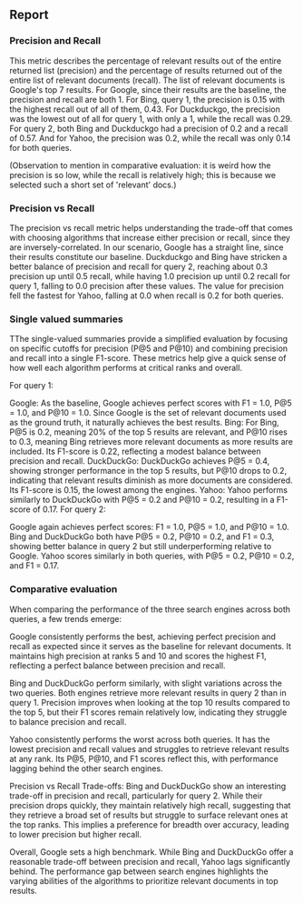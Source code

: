 ## Report

### Precision and Recall
This metric describes the percentage of relevant results out of the entire returned list (precision) and the percentage of results returned out of the entire list of relevant documents (recall). The list of relevant documents is Google's top 7 results. For Google, since their results are the baseline, the precision and recall are both 1. For Bing, query 1, the precision is 0.15 with the highest recall out of all of them, 0.43. For Duckduckgo, the precision was the lowest out of all for query 1, with only a 1, while the recall was 0.29. For query 2, both Bing and Duckduckgo had a precision of 0.2 and a recall of 0.57. And for Yahoo, the precision was 0.2, while the recall was only 0.14 for both queries.

(Observation to mention in comparative evaluation: it is weird how the precision is so low, while the recall is relatively high; this is because we selected such a short set of 'relevant' docs.)

### Precision vs Recall
The precision vs recall metric helps understanding the trade-off that comes with choosing algorithms that increase either precision or recall, since they are inversely-correlated. In our scenario, Google has a straight line, since their results constitute our baseline. Duckduckgo and Bing have stricken a better balance of precision and recall for query 2, reaching about 0.3 precision up until 0.5 recall, while having 1.0 precision up until 0.2 recall for query 1, falling to 0.0 precision after these values. The value for precision fell the fastest for Yahoo, falling at 0.0 when recall is 0.2 for both queries.

### Single valued summaries
TThe single-valued summaries provide a simplified evaluation by focusing on specific cutoffs for precision (P@5 and P@10) and combining precision and recall into a single F1-score. These metrics help give a quick sense of how well each algorithm performs at critical ranks and overall.

For query 1:

Google: As the baseline, Google achieves perfect scores with F1 = 1.0, P@5 = 1.0, and P@10 = 1.0. Since Google is the set of relevant documents used as the ground truth, it naturally achieves the best results.
Bing: For Bing, P@5 is 0.2, meaning 20% of the top 5 results are relevant, and P@10 rises to 0.3, meaning Bing retrieves more relevant documents as more results are included. Its F1-score is 0.22, reflecting a modest balance between precision and recall.
DuckDuckGo: DuckDuckGo achieves P@5 = 0.4, showing stronger performance in the top 5 results, but P@10 drops to 0.2, indicating that relevant results diminish as more documents are considered. Its F1-score is 0.15, the lowest among the engines.
Yahoo: Yahoo performs similarly to DuckDuckGo with P@5 = 0.2 and P@10 = 0.2, resulting in a F1-score of 0.17.
For query 2:

Google again achieves perfect scores: F1 = 1.0, P@5 = 1.0, and P@10 = 1.0.
Bing and DuckDuckGo both have P@5 = 0.2, P@10 = 0.2, and F1 = 0.3, showing better balance in query 2 but still underperforming relative to Google.
Yahoo scores similarly in both queries, with P@5 = 0.2, P@10 = 0.2, and F1 = 0.17.

### Comparative evaluation
When comparing the performance of the three search engines across both queries, a few trends emerge:

Google consistently performs the best, achieving perfect precision and recall as expected since it serves as the baseline for relevant documents. It maintains high precision at ranks 5 and 10 and scores the highest F1, reflecting a perfect balance between precision and recall.

Bing and DuckDuckGo perform similarly, with slight variations across the two queries. Both engines retrieve more relevant results in query 2 than in query 1. Precision improves when looking at the top 10 results compared to the top 5, but their F1 scores remain relatively low, indicating they struggle to balance precision and recall.

Yahoo consistently performs the worst across both queries. It has the lowest precision and recall values and struggles to retrieve relevant results at any rank. Its P@5, P@10, and F1 scores reflect this, with performance lagging behind the other search engines.

Precision vs Recall Trade-offs: Bing and DuckDuckGo show an interesting trade-off in precision and recall, particularly for query 2. While their precision drops quickly, they maintain relatively high recall, suggesting that they retrieve a broad set of results but struggle to surface relevant ones at the top ranks. This implies a preference for breadth over accuracy, leading to lower precision but higher recall.

Overall, Google sets a high benchmark. While Bing and DuckDuckGo offer a reasonable trade-off between precision and recall, Yahoo lags significantly behind. The performance gap between search engines highlights the varying abilities of the algorithms to prioritize relevant documents in top results.
